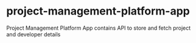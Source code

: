 # project-management-platform-app
Project Management Platform App contains API to store and fetch project and developer details
